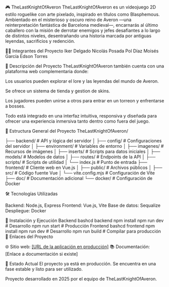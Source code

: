 🎮 TheLastKnightOfAveron
TheLastKnightOfAveron es un videojuego 2D estilo roguelike con arte pixelado, inspirado en títulos como Blasphemous. Ambientado en el misterioso y oscuro reino de Averon —una reinterpretación fantástica de Barcelona medieval—, encarnarás al último caballero con la misión de derrotar enemigos y jefes desafiantes a lo largo de distintos niveles, desentrañando una historia marcada por antiguas leyendas, sacrificios y redención.

🧑‍💻 Integrantes del Proyecto
Iker Delgado
Nicolás Posada
Pol Díaz
Moisés García
Edson Torres

📖 Descripción del Proyecto
TheLastKnightOfAveron también cuenta con una plataforma web complementaria donde:

Los usuarios pueden explorar el lore y las leyendas del mundo de Averon.

Se ofrece un sistema de tienda y gestion de skins.

Los jugadores pueden unirse a otros para entrar en un torreon y enfrentarse a bosses.

Todo está integrado en una interfaz intuitiva, responsiva y diseñada para ofrecer una experiencia inmersiva tanto dentro como fuera del juego.

🧠 Estructura General del Proyecto
TheLastKnightOfAveron/

├── backend/ # API y lógica del servidor
│   ├── config/ # Configuraciones del servidor
│   ├── environment/ # Variables de entorno
│   ├── imagenes/ # Recursos de imágenes
│   ├── inserts/ # Scripts para datos iniciales
│   ├── models/ # Modelos de datos
│   ├── routes/ # Endpoints de la API
│   ├── scripts/ # Scripts de utilidad
│   └── index.js # Punto de entrada
├── frontend/ # Cliente web en Vue.js
│   ├── public/ # Archivos públicos
│   ├── src/ # Código fuente Vue
│   └── vite.config.mjs # Configuración de Vite
├── doc/ # Documentación adicional
└── docker/ # Configuración de Docker

🛠️ Tecnologías Utilizadas

Backend: Node.js, Express
Frontend: Vue.js, Vite
Base de datos: Sequalize
Despliegue: Docker

🚀 Instalación y Ejecución
Backend
bashcd backend
npm install
npm run dev # Desarrollo
npm run start # Producción
Frontend
bashcd frontend
npm install
npm run dev # Desarrollo
npm run build # Compilar para producción
🔗 Enlaces del Proyecto

🌐 Sitio web: [\[URL de la aplicación en producción\]](https://thelastknightofaveron.cat/)
📚 Documentación: [Enlace a documentación si existe]

🚀 Estado Actual
El proyecto ya está en producción. Se encuentra en una fase estable y listo para ser utilizado.

Proyecto desarrollado en 2025 por el equipo de TheLastKnightOfAveron.